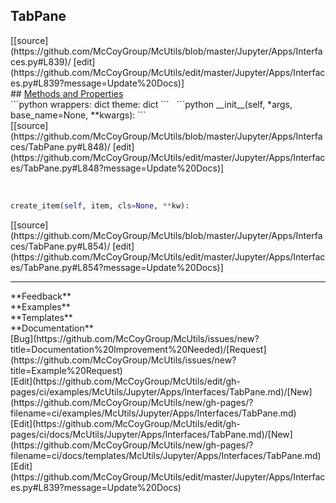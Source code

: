 ## <a id="McUtils.Jupyter.Apps.Interfaces.TabPane">TabPane</a> 

<div class="docs-source-link" markdown="1">
[[source](https://github.com/McCoyGroup/McUtils/blob/master/Jupyter/Apps/Interfaces.py#L839)/
[edit](https://github.com/McCoyGroup/McUtils/edit/master/Jupyter/Apps/Interfaces.py#L839?message=Update%20Docs)]
</div>









<div class="collapsible-section">
 <div class="collapsible-section collapsible-section-header" markdown="1">
## <a class="collapse-link" data-toggle="collapse" href="#methods" markdown="1"> Methods and Properties</a> <a class="float-right" data-toggle="collapse" href="#methods"><i class="fa fa-chevron-down"></i></a>
 </div>
 <div class="collapsible-section collapsible-section-body collapse show" id="methods" markdown="1">
 ```python
wrappers: dict
theme: dict
```
<a id="McUtils.Jupyter.Apps.Interfaces.TabPane.__init__" class="docs-object-method">&nbsp;</a> 
```python
__init__(self, *args, base_name=None, **kwargs): 
```
<div class="docs-source-link" markdown="1">
[[source](https://github.com/McCoyGroup/McUtils/blob/master/Jupyter/Apps/Interfaces/TabPane.py#L848)/
[edit](https://github.com/McCoyGroup/McUtils/edit/master/Jupyter/Apps/Interfaces/TabPane.py#L848?message=Update%20Docs)]
</div>


<a id="McUtils.Jupyter.Apps.Interfaces.TabPane.create_item" class="docs-object-method">&nbsp;</a> 
```python
create_item(self, item, cls=None, **kw): 
```
<div class="docs-source-link" markdown="1">
[[source](https://github.com/McCoyGroup/McUtils/blob/master/Jupyter/Apps/Interfaces/TabPane.py#L854)/
[edit](https://github.com/McCoyGroup/McUtils/edit/master/Jupyter/Apps/Interfaces/TabPane.py#L854?message=Update%20Docs)]
</div>
 </div>
</div>












---


<div markdown="1" class="text-secondary">
<div class="container">
  <div class="row">
   <div class="col" markdown="1">
**Feedback**   
</div>
   <div class="col" markdown="1">
**Examples**   
</div>
   <div class="col" markdown="1">
**Templates**   
</div>
   <div class="col" markdown="1">
**Documentation**   
</div>
   <div class="col" markdown="1">
   
</div>
   <div class="col" markdown="1">
   
</div>
   <div class="col" markdown="1">
   
</div>
</div>
  <div class="row">
   <div class="col" markdown="1">
[Bug](https://github.com/McCoyGroup/McUtils/issues/new?title=Documentation%20Improvement%20Needed)/[Request](https://github.com/McCoyGroup/McUtils/issues/new?title=Example%20Request)   
</div>
   <div class="col" markdown="1">
[Edit](https://github.com/McCoyGroup/McUtils/edit/gh-pages/ci/examples/McUtils/Jupyter/Apps/Interfaces/TabPane.md)/[New](https://github.com/McCoyGroup/McUtils/new/gh-pages/?filename=ci/examples/McUtils/Jupyter/Apps/Interfaces/TabPane.md)   
</div>
   <div class="col" markdown="1">
[Edit](https://github.com/McCoyGroup/McUtils/edit/gh-pages/ci/docs/McUtils/Jupyter/Apps/Interfaces/TabPane.md)/[New](https://github.com/McCoyGroup/McUtils/new/gh-pages/?filename=ci/docs/templates/McUtils/Jupyter/Apps/Interfaces/TabPane.md)   
</div>
   <div class="col" markdown="1">
[Edit](https://github.com/McCoyGroup/McUtils/edit/master/Jupyter/Apps/Interfaces.py#L839?message=Update%20Docs)   
</div>
   <div class="col" markdown="1">
   
</div>
   <div class="col" markdown="1">
   
</div>
   <div class="col" markdown="1">
   
</div>
</div>
</div>
</div>